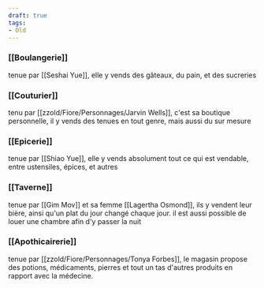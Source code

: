 ```yaml
---
draft: true
tags:
- Old
---
```


### [[Boulangerie]]
tenue par [[Seshai Yue]], elle y vends des gâteaux, du pain, et des sucreries

###  [[Couturier]]
tenu par [[zzold/Fiore/Personnages/Jarvin Wells]], c'est sa boutique personnelle, il y vends des tenues en tout genre, mais aussi du sur mesure

### [[Epicerie]]
tenue par [[Shiao Yue]], elle y vends absolument tout ce qui est vendable, entre ustensiles, épices, et autres

### [[Taverne]]
tenue par [[Gim Mov]] et sa femme [[Lagertha Osmond]], ils y vendent leur bière, ainsi qu'un plat du jour changé chaque jour. il est aussi possible de louer une chambre afin d'y passer la nuit

### [[Apothicairerie]]
tenue par [[zzold/Fiore/Personnages/Tonya Forbes]], le magasin propose des potions, médicaments, pierres et tout un tas d'autres produits en rapport avec la médecine.
